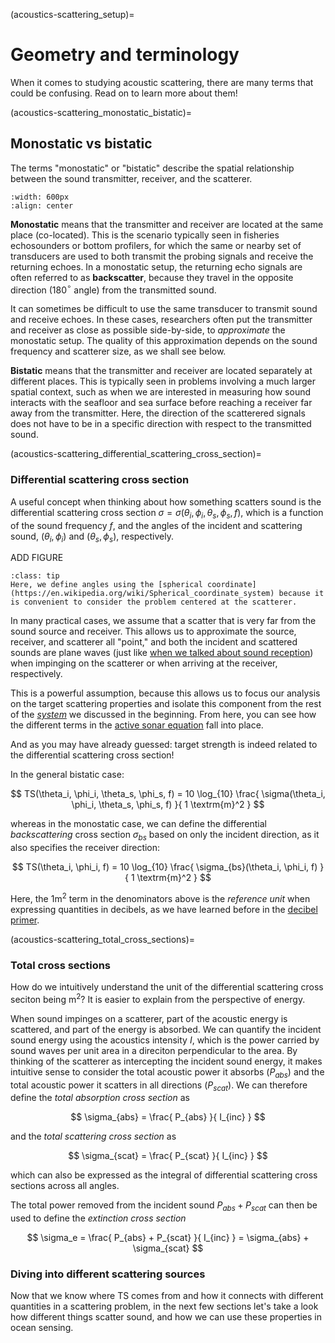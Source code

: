 (acoustics-scattering_setup)=
# Geometry and terminology

When it comes to studying acoustic scattering, there are many terms that could be confusing. Read on to learn more about them!


(acoustics-scattering_monostatic_bistatic)=
## Monostatic vs bistatic
The terms "monostatic" or "bistatic" describe the spatial relationship between the sound transmitter, receiver, and the scatterer. 


```{image} ../images/monostatic_bistatic.png
:width: 600px
:align: center
```

**Monostatic** means that the transmitter and receiver are located at the same place (co-located). This is the scenario typically seen in fisheries echosounders or bottom profilers, for which the same or nearby set of transducers are used to both transmit the probing signals and receive the returning echoes. In a monostatic setup, the returning echo signals are often referred to as **backscatter**, because they travel in the opposite direction (180$^\circ$ angle) from the transmitted sound.

It can sometimes be difficult to use the same transducer to transmit sound and receive echoes. In these cases, researchers often put the transmitter and receiver as close as possible side-by-side, to _approximate_ the monostatic setup. The quality of this approximation depends on the sound frequency and scatterer size, as we shall see below.


<!-- MENTION REVERBERATION! -->

<!-- ADD PICTURE OF ECHOSOUNDER PINGING -->

**Bistatic** means that the transmitter and receiver are located separately at different places. This is typically seen in problems involving a much larger spatial context, such as when we are interested in measuring how sound interacts with the seafloor and sea surface before reaching a receiver far away from the transmitter. Here, the direction of the scatterered signals does not have to be in a specific direction with respect to the transmitted sound.

<!-- ADD PICTURE OF BISTATIC SETUP -->






(acoustics-scattering_differential_scattering_cross_section)=
### Differential scattering cross section
A useful concept when thinking about how something scatters sound is the differential scattering cross section $\sigma = \sigma(\theta_i, \phi_i, \theta_s, \phi_s, f)$, which is a function of the sound frequency $f$, and the angles of the incident and scattering sound, ($\theta_i, \phi_i$) and ($\theta_s, \phi_s$), respectively. 

ADD FIGURE


```{Tip}
:class: tip
Here, we define angles using the [spherical coordinate](https://en.wikipedia.org/wiki/Spherical_coordinate_system) because it is convenient to consider the problem centered at the scatterer.
```


In many practical cases, we assume that a scatter that is very far from the sound source and  receiver. This allows us to approximate the source, receiver, and scatterer all "point," and both the incident and scattered sounds are plane waves (just like [when we talked about sound reception](acoustics-receiver_plane_wave_approx)) when impinging on the scatterer or when arriving at the receiver, respectively.

This is a powerful assumption, because this allows us to focus our analysis on the target scattering properties and isolate this component from the rest of the [_system_](acoustics-intro) we discussed in the beginning. From here, you can see how the different terms in the [active sonar equation](acoustics-intro_sonar_equation_active) fall into place.

And as you may have already guessed: target strength is indeed related to the differential scattering cross section!

In the general bistatic case:

$$
TS(\theta_i, \phi_i, \theta_s, \phi_s, f) = 10 \log_{10} \frac{ \sigma(\theta_i, \phi_i, \theta_s, \phi_s, f) }{ 1 \textrm{m}^2 }
$$

whereas in the monostatic case, we can define the differential _backscattering_ cross section $\sigma_{bs}$ based on only the incident direction, as it also specifies the receiver direction:

$$
TS(\theta_i, \phi_i, f) = 10 \log_{10} \frac{ \sigma_{bs}(\theta_i, \phi_i, f) }{ 1 \textrm{m}^2 }
$$

Here, the $1 \textrm{m}^2$ term in the denominators above is the _reference unit_ when expressing quantities in decibels, as we have learned before in the [decibel primer](primer-decibel).





(acoustics-scattering_total_cross_sections)=
### Total cross sections
How do we intuitively understand the unit of the differential scattering cross seciton being $\textrm{m}^2$? It is easier to explain from the perspective of energy.

When sound impinges on a scatterer, part of the acoustic energy is scattered, and part of the energy is absorbed. We can quantify the incident sound energy using the acoustics intensity $I$, which is the power carried by sound waves per unit area in a direciton perpendicular to the area. By thinking of the scatterer as intercepting the incident sound energy, it makes intuitive sense to consider the total acoustic power it absorbs ($P_{abs}$) and the total acoustic power it scatters in all directions ($P_{scat}$). We can therefore define the _total absorption cross section_ as 

$$
\sigma_{abs} = \frac{ P_{abs} }{ I_{inc} }
$$

and the _total scattering cross section_ as

$$
\sigma_{scat} = \frac{ P_{scat} }{ I_{inc} }
$$

which can also be expressed as the integral of differential scattering cross sections across all angles.

<!-- SEEMS GOOD TO REMOVE THESE DETAILS 
given a fixed incident angle $(\theta_i, \phi_i)$.
$$
\sigma_{scat} = \int \sigma(\theta_i, \phi_i, \theta_s, \phi_s) \, d\Omega_s
$$
-->

The total power removed from the incident sound $P_{abs} + P_{scat}$ can then be used to define the _extinction cross section_

$$
\sigma_e =  \frac{ P_{abs} + P_{scat} }{ I_{inc} } = \sigma_{abs} + \sigma_{scat}
$$




### Diving into different scattering sources

Now that we know where TS comes from and how it connects with different quantities in a scattering problem, in the next few sections let's take a look how different things scatter sound, and how we can use these properties in ocean sensing.
